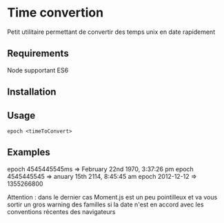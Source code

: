 # Time convertion

Petit utilitaire permettant de convertir des temps unix en date rapidement

## Requirements

Node supportant ES6

## Installation

## Usage 

`epoch <timeToConvert>`

## Examples 

epoch 4545445545ms => February 22nd 1970, 3:37:26 pm
epoch 4545445545 => anuary 15th 2114, 8:45:45 am
epoch 2012-12-12 => 1355266800

Attention : dans le dernier cas Moment.js est un peu pointilleux et va vous sortir un gros warning des familles si la date n'est en accord avec les conventions récentes des navigateurs 


